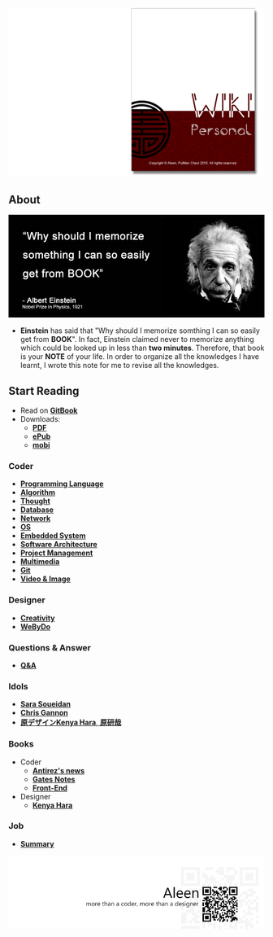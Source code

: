 <a href="https://www.gitbook.com/read/book/aleen42/personalwiki" target="_blank"><img src="./cover_read.jpg"></a>

## About

<img src="./photo.png">

- **Einstein** has said that "Why should I memorize somthing I can so easily get from **BOOK**". In fact, Einstein claimed never to memorize anything which could be looked up in less than **two minutes**. Therefore, that book is your **NOTE** of your life. In order to organize all the knowledges I have learnt, I wrote this note for me to revise all the knowledges.

## Start Reading

- Read on [**GitBook**](https://www.gitbook.com/read/book/aleen42/personalwiki)
- Downloads:
    - [**PDF**](https://www.gitbook.com/download/pdf/book/aleen42/personalwiki)
    - [**ePub**](https://www.gitbook.com/download/epub/book/aleen42/personalwiki)
    - [**mobi**](https://www.gitbook.com/download/mobi/book/aleen42/personalwiki)

### Coder
 * [**Programming Language**](./Programming/ProgrammingMenu.md)
 * [**Algorithm**](./Algorithmn/AlgorithmnMenu.md)
 * [**Thought**](./Thought/ThoughtMenu.md)
 * [**Database**](./Database/Database.md)
 * [**Network**](./Network/Network.md)
 * [**OS**](./OS/OS.md)
 * [**Embedded System**](./Embedded_System/Embedded_System.md)
 * [**Software Architecture**](./Architecture/Architecture.md)
 * [**Project Management**](./projectManagement/projectManagement.md)
 * [**Multimedia**](./Multimedia/Multimedia.md)
 * [**Git**](./git/git.md)
 * [**Video & Image**](./vi/vi.md)

### Designer
 * [**Creativity**](./Creativity/Creativity.md)
 * [**WeByDo**](http://www.webydo.com/)

### Questions & Answer

* [**Q&A**](./qa/qa.md)

### Idols
 * [**Sara Soueidan**](http://sarasoueidan.com/)
 * [**Chris Gannon**](http://blog.gannon.tv/)
 * [**原デザインKenya Hara**, **原研哉**](http://www.ndc.co.jp/hara/en/)

### Books
- Coder
	- [**Antirez's news**](./antirez/antirez.md)
 	- [**Gates Notes**](http://www.gatesnotes.com/books)
 	- [**Front-End**](./frontend/frontend.md)
- Designer
	- [**Kenya Hara**](./kenyahara/kenyahara.md)

### Job
- [**Summary**](./summary/summary.md)

<a href="http://aleen42.github.io/" target="_blank" ><img src="./pic/tail.gif"></a>
